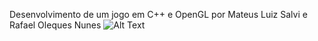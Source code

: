 Desenvolvimento de um jogo em C++ e OpenGL por
Mateus Luiz Salvi e Rafael Oleques Nunes
![Alt Text](https://media.discordapp.net/attachments/484444592502997012/777756020579631134/1604838266844.gif)

